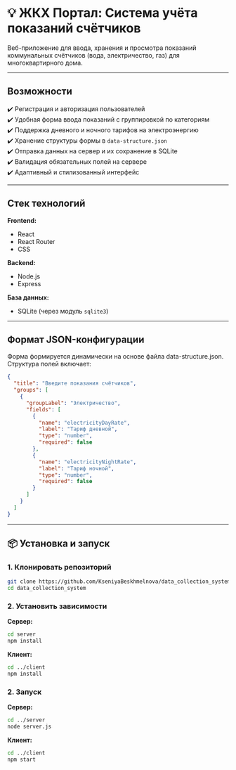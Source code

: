 # 💡 ЖКХ Портал: Система учёта показаний счётчиков

Веб-приложение для ввода, хранения и просмотра показаний коммунальных счётчиков (вода, электричество, газ) для многоквартирного дома.

---

## Возможности

✔️ Регистрация и авторизация пользователей  
✔️ Удобная форма ввода показаний с группировкой по категориям  
✔️ Поддержка дневного и ночного тарифов на электроэнергию  
✔️ Хранение структуры формы в `data-structure.json`  
✔️ Отправка данных на сервер и их сохранение в SQLite  
✔️ Валидация обязательных полей на сервере  
✔️ Адаптивный и стилизованный интерфейс  

---

## Стек технологий

**Frontend:**

- React
- React Router
- CSS

**Backend:**

- Node.js
- Express

**База данных:**

- SQLite (через модуль `sqlite3`)

---

## Формат JSON-конфигурации

Форма формируется динамически на основе файла data-structure.json. Структура полей включает:

```json
{
  "title": "Введите показания счётчиков",
  "groups": [
    {
      "groupLabel": "Электричество",
      "fields": [
        {
          "name": "electricityDayRate",
          "label": "Тариф дневной",
          "type": "number",
          "required": false
        },
        {
          "name": "electricityNightRate",
          "label": "Тариф ночной",
          "type": "number",
          "required": false
        }
      ]
    }
  ]
}
```

---

## 📦 Установка и запуск

### 1. Клонировать репозиторий

```bash
git clone https://github.com/KseniyaBeskhmelnova/data_collection_system.git  
cd data_collection_system  
```

### 2. Установить зависимости

**Сервер:**

```bash
cd server  
npm install
```

**Клиент:**

```bash
cd ../client  
npm install 
``` 

### 2. Запуск


**Сервер:**

```bash
cd ../server  
node server.js
```

**Клиент:**

```bash
cd ../client  
npm start  
```

